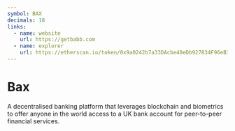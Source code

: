 ```yaml
---
symbol: BAX
decimals: 18
links:
  - name: website
    url: https://getbabb.com
  - name: explorer
    url: https://etherscan.io/token/0x9a0242b7a33DAcbe40eDb927834F96eB39f8fBCB
---
```


# Bax

A decentralised banking platform that leverages blockchain and biometrics to offer anyone in the world access to a UK bank account for peer-to-peer financial services.
